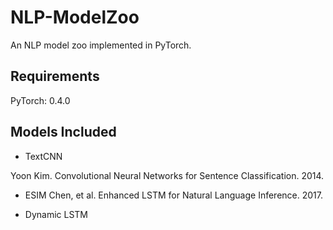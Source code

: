 # NLP-ModelZoo
An NLP model zoo implemented in PyTorch.


## Requirements

PyTorch: 0.4.0


## Models Included

- TextCNN

Yoon Kim. Convolutional Neural Networks for Sentence Classification. 2014.

- ESIM
Chen, et al. Enhanced LSTM for Natural Language Inference. 2017.

- Dynamic LSTM
